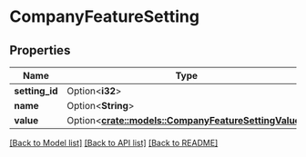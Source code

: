 # CompanyFeatureSetting

## Properties

Name | Type | Description | Notes
------------ | ------------- | ------------- | -------------
**setting_id** | Option<**i32**> |  | [optional]
**name** | Option<**String**> |  | [optional]
**value** | Option<[**crate::models::CompanyFeatureSettingValue**](CompanyFeatureSetting_value.md)> |  | [optional]

[[Back to Model list]](../README.md#documentation-for-models) [[Back to API list]](../README.md#documentation-for-api-endpoints) [[Back to README]](../README.md)



